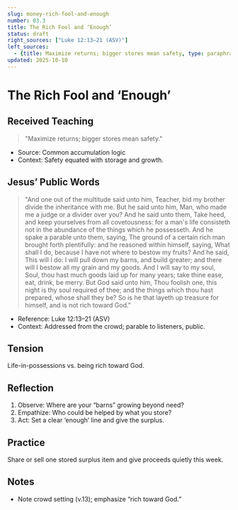 ```yaml
---
slug: money-rich-fool-and-enough
number: 03.3
title: The Rich Fool and ‘Enough’
status: draft
right_sources: ["Luke 12:13–21 (ASV)"]
left_sources:
  - {title: Maximize returns; bigger stores mean safety, type: paraphrase}
updated: 2025-10-10
---
```


# The Rich Fool and ‘Enough’

## Received Teaching
> "Maximize returns; bigger stores mean safety."
- Source: Common accumulation logic
- Context: Safety equated with storage and growth.

## Jesus’ Public Words
> "And one out of the multitude said unto him, Teacher, bid my brother divide the inheritance with me. But he said unto him, Man, who made me a judge or a divider over you? And he said unto them, Take heed, and keep yourselves from all covetousness: for a man's life consisteth not in the abundance of the things which he possesseth. And he spake a parable unto them, saying, The ground of a certain rich man brought forth plentifully: and he reasoned within himself, saying, What shall I do, because I have not where to bestow my fruits? And he said, This will I do: I will pull down my barns, and build greater; and there will I bestow all my grain and my goods. And I will say to my soul, Soul, thou hast much goods laid up for many years; take thine ease, eat, drink, be merry. But God said unto him, Thou foolish one, this night is thy soul required of thee; and the things which thou hast prepared, whose shall they be? So is he that layeth up treasure for himself, and is not rich toward God."
- Reference: Luke 12:13–21 (ASV)
- Context: Addressed from the crowd; parable to listeners, public.

## Tension
Life-in-possessions vs. being rich toward God.

## Reflection
1. Observe: Where are your “barns” growing beyond need?
2. Empathize: Who could be helped by what you store?
3. Act: Set a clear ‘enough’ line and give the surplus.

## Practice
Share or sell one stored surplus item and give proceeds quietly this week.

## Notes
- Note crowd setting (v.13); emphasize “rich toward God.”